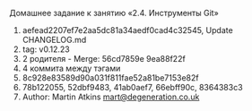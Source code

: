 Домашнее задание к занятию «2.4. Инструменты Git»
1. aefead2207ef7e2aa5dc81a34aedf0cad4c32545, Update CHANGELOG.md
2. tag: v0.12.23
3. 2 родителя - Merge: 56cd7859e 9ea88f22f
4. 4 коммита между тэгами 
5. 8c928e83589d90a031f811fae52a81be7153e82f
6. 78b122055, 52dbf9483, 41ab0aef7, 66ebff90c, 8364383c3
7. Author: Martin Atkins <mart@degeneration.co.uk>